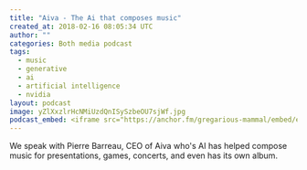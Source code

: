 ```yaml
---
title: "Aiva - The Ai that composes music"
created_at: 2018-02-16 08:05:34 UTC
author: ""
categories: Both media podcast
tags:
  - music
  - generative
  - ai
  - artificial intelligence
  - nvidia
layout: podcast
image: yZlXxzlrHcNMiUzdQnISySzbeOU7sjWf.jpg
podcast_embed: <iframe src="https://anchor.fm/gregarious-mammal/embed/episodes/Aiva---The-Ai-that-composes-music-e14p5q" height="102px" width="400px" frameborder="0" scrolling="no"></iframe>
---
```


We speak with Pierre Barreau, CEO of Aiva who's AI has helped compose music for presentations, games, concerts, and even has its own album.
